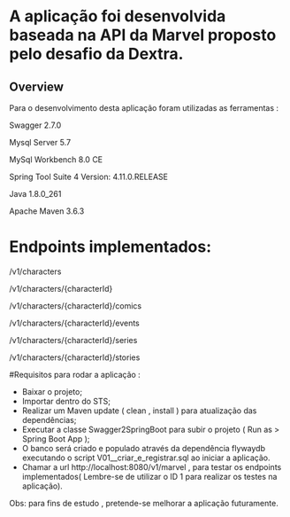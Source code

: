 # A aplicação foi desenvolvida baseada na API da Marvel proposto pelo desafio da Dextra.


## Overview  
Para o desenvolvimento desta aplicação foram utilizadas as ferramentas : 

Swagger 2.7.0

Mysql Server 5.7

MySql Workbench 8.0 CE

Spring Tool Suite 4  Version: 4.11.0.RELEASE

Java 1.8.0_261

Apache Maven 3.6.3



# Endpoints implementados:

/v1/characters

/v1/characters/{characterId}

/v1/characters/{characterId}/comics

/v1/characters/{characterId}/events

/v1/characters/{characterId}/series

/v1/characters/{characterId}/stories



#Requisitos para rodar a aplicação :

- Baixar o projeto;
- Importar dentro do STS; 
- Realizar um Maven update ( clean , install ) para atualização das dependências; 
- Executar a classe Swagger2SpringBoot para subir o projeto ( Run as > Spring Boot App );
- O banco será criado e populado através da dependência flywaydb executando o script V01__criar_e_registrar.sql ao iniciar a aplicação.
- Chamar a url http://localhost:8080/v1/marvel , para testar os endpoints implementados( Lembre-se de utilizar o ID 1 para realizar os testes na aplicação).



Obs: para fins de estudo , pretende-se melhorar a aplicação futuramente.